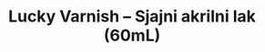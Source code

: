 ---
layout: product
title: "Lucky Varnish – Sjajni akrilni lak (60mL)"
price: "700" 
desc: "Akrilni Lak"
img_path: "/assets/img/A.MIG-2053.webp"
brand: "AMMO"
available: true
special_offer: false
new: false
soon: false
cat: "020000"
subcat: "020100"
subsubcat: "020104"
sifra: "A.MIG-2053"
popular: false
spec: false
---